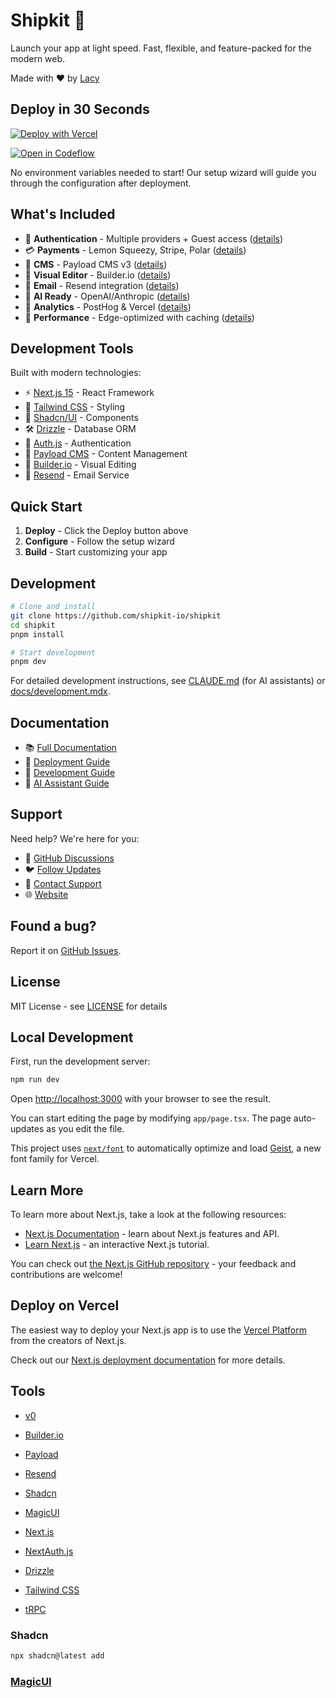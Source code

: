 # Shipkit 🚀

Launch your app at light speed. Fast, flexible, and feature-packed for the modern web.

Made with ❤️ by [Lacy](https://lacy.sh)

## Deploy in 30 Seconds

[![Deploy with Vercel](https://vercel.com/button)](https://vercel.com/new/clone?repository-url=https%3A%2F%2Fgithub.com%2Fshipkit-io%2Fbones&project-name=bones-app&repository-name=bones-app&redirect-url=https%3A%2F%2Fshipkit.io%2Fx%2Fvercel%2Fdeploy&developer-id=oac_KkY2TcPxIWTDtL46WGqwZ4BF&production-deploy-hook=Shipkit%20Deploy&demo-title=Shipkit%20Preview&demo-description=The%20official%20Shipkit%20Preview.%20A%20full%20featured%20demo%20with%20dashboards%2C%20AI%20tools%2C%20and%20integrations%20with%20Docs%2C%20Payload%2C%20and%20Builder.io&demo-url=https%3A%2F%2Fshipkit.io%2Fdemo&demo-image=%2F%2Fshipkit.io%2Fimages%2Fdemo.png)

[![Open in Codeflow](https://developer.stackblitz.com/img/open_in_codeflow.svg)](https://pr.new/lacymorrow/shipkit)

No environment variables needed to start! Our setup wizard will guide you through the configuration after deployment.

## What's Included

- 🔐 **Authentication** - Multiple providers + Guest access ([details](docs/auth.mdx))
- 💳 **Payments** - Lemon Squeezy, Stripe, Polar ([details](docs/payments.mdx))
- 📝 **CMS** - Payload CMS v3 ([details](docs/content-management/payload.mdx))
- 🎨 **Visual Editor** - Builder.io ([details](docs/content-management/builder.mdx))
- 📧 **Email** - Resend integration ([details](docs/email.mdx))
- 🤖 **AI Ready** - OpenAI/Anthropic ([details](docs/ai/claude.mdx))
- 🎯 **Analytics** - PostHog & Vercel ([details](docs/analytics.mdx))
- 🚀 **Performance** - Edge-optimized with caching ([details](docs/caching.mdx))

## Development Tools

Built with modern technologies:

- ⚡️ [Next.js 15](https://nextjs.org) - React Framework
- 🎨 [Tailwind CSS](https://tailwindcss.com) - Styling
- 🔧 [Shadcn/UI](https://ui.shadcn.com) - Components
- 🛠 [Drizzle](https://orm.drizzle.team) - Database ORM
- 🔑 [Auth.js](https://authjs.dev) - Authentication
- 📝 [Payload CMS](https://payloadcms.com) - Content Management
- 🎨 [Builder.io](https://builder.io) - Visual Editing
- 📧 [Resend](https://resend.com) - Email Service

## Quick Start

1. **Deploy** - Click the Deploy button above
2. **Configure** - Follow the setup wizard
3. **Build** - Start customizing your app

## Development

```bash
# Clone and install
git clone https://github.com/shipkit-io/shipkit
cd shipkit
pnpm install

# Start development
pnpm dev
```

For detailed development instructions, see [CLAUDE.md](CLAUDE.md) (for AI assistants) or [docs/development.mdx](docs/development.mdx).

## Documentation

- 📚 [Full Documentation](docs/index.mdx)
- 🚀 [Deployment Guide](docs/deployment.mdx)
- 🔧 [Development Guide](docs/development.mdx)
- 🤖 [AI Assistant Guide](CLAUDE.md)

## Support

Need help? We're here for you:

- 💬 [GitHub Discussions](https://github.com/shipkit-io/shipkit/discussions)
- 🐦 [Follow Updates](https://twitter.com/lacybuilds)
- 📧 [Contact Support](https://shipkit.io/contact)
- 🌐 [Website](https://shipkit.io)

## Found a bug?

Report it on [GitHub Issues](https://github.com/shipkit-io/shipkit/issues).

## License

MIT License - see [LICENSE](LICENSE) for details

## Local Development

First, run the development server:

```bash
npm run dev
```

Open [http://localhost:3000](http://localhost:3000) with your browser to see the result.

You can start editing the page by modifying `app/page.tsx`. The page auto-updates as you edit the file.

This project uses [`next/font`](https://nextjs.org/docs/app/building-your-application/optimizing/fonts) to automatically optimize and load [Geist](https://vercel.com/font), a new font family for Vercel.

## Learn More

To learn more about Next.js, take a look at the following resources:

- [Next.js Documentation](https://nextjs.org/docs) - learn about Next.js features and API.
- [Learn Next.js](https://nextjs.org/learn) - an interactive Next.js tutorial.

You can check out [the Next.js GitHub repository](https://github.com/vercel/next.js) - your feedback and contributions are welcome!

## Deploy on Vercel

The easiest way to deploy your Next.js app is to use the [Vercel Platform](https://vercel.com/new?utm_medium=default-template&filter=next.js&utm_source=create-next-app&utm_campaign=create-next-app-readme) from the creators of Next.js.

Check out our [Next.js deployment documentation](https://nextjs.org/docs/app/building-your-application/deploying) for more details.

## Tools

- [v0](https://v0.dev)
- [Builder.io](https://builder.io)
- [Payload](https://payloadcms.com)
- [Resend](https://resend.com)
- [Shadcn](https://ui.shadcn.com)
- [MagicUI](https://magicui.design/)

- [Next.js](https://nextjs.org)
- [NextAuth.js](https://next-auth.js.org)
- [Drizzle](https://orm.drizzle.team)
- [Tailwind CSS](https://tailwindcss.com)
- [tRPC](https://trpc.io)

### Shadcn

```bash
npx shadcn@latest add
```

### [MagicUI](https://magicui.design/)
